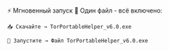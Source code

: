 ⚡ Мгновенный запуск
🎯 Один файл - всё включено:

    📥 Скачайте → TorPortableHelper_v6.0.exe

    🚀 Запустите → Файл TorPortableHelper_v6.0.exe

